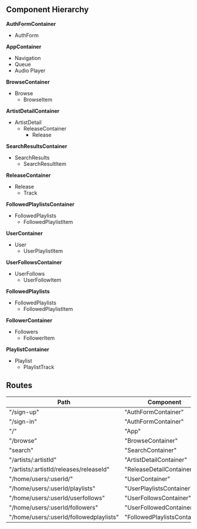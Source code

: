 ## Component Hierarchy

**AuthFormContainer**
 - AuthForm

**AppContainer**
 - Navigation
 - Queue
 - Audio Player

**BrowseContainer**
 - Browse
    - BrowseItem

**ArtistDetailContainer**
 - ArtistDetail
    - ReleaseContainer
      - Release

**SearchResultsContainer**
 - SearchResults
    - SearchResultItem

**ReleaseContainer**
 - Release
    - Track

**FollowedPlaylistsContainer**
  - FollowedPlaylists
    - FollowedPlaylistItem

**UserContainer**
 - User
    - UserPlaylistItem

**UserFollowsContainer**
 - UserFollows
    - UserFollowItem

**FollowedPlaylists**
  - FollowedPlaylists
    - FollowedPlaylistItem

**FollowerContainer**
 - Followers
    - FollowerItem

**PlaylistContainer**
  - Playlist
    - PlaylistTrack

## Routes

|Path   | Component   |
|-------|-------------|
| "/sign-up" | "AuthFormContainer" |
| "/sign-in" | "AuthFormContainer" |
| "/" | "App" |
| "/browse" | "BrowseContainer" |
| "search" | "SearchContainer" |
| "/artists/:artistId" | "ArtistDetailContainer" |
| "/artists/:artistId/releases/releaseId" | "ReleaseDetailContainer" |
| "/home/users/:userId/" | "UserContainer" |
| "/home/users/:userId/playlists" | "UserPlaylistsContainer" |
| "/home/users/:userId/userfollows" | "UserFollowsContainer" |
| "/home/users/:userId/followers" | "UserFollowedContainer" |
| "/home/users/:userId/followedplaylists" | "FollowedPlaylistsContainer" |
